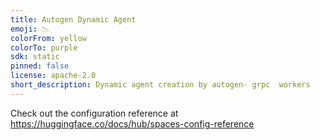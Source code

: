 ```yaml
---
title: Autogen Dynamic Agent
emoji: 📉
colorFrom: yellow
colorTo: purple
sdk: static
pinned: false
license: apache-2.0
short_description: Dynamic agent creation by autogen- grpc  workers
---
```


Check out the configuration reference at https://huggingface.co/docs/hub/spaces-config-reference
